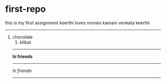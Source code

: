 # first-repo
this is my first assignment
keerthi loves movies
kamani venkata keerthi
***
1. chocolate
   1. kitkat
   ***
   **hi friends**
   ***
   *hi friends*
   ***
   
